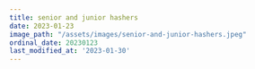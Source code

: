 ```yaml
---
title: senior and junior hashers
date: 2023-01-23
image_path: "/assets/images/senior-and-junior-hashers.jpeg"
ordinal_date: 20230123
last_modified_at: '2023-01-30'
---
```


